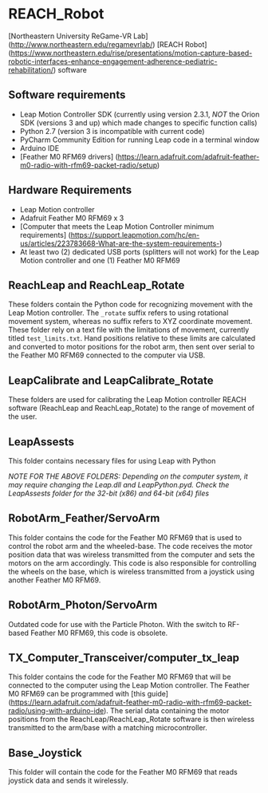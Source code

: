 # REACH_Robot
[Northeastern University ReGame-VR Lab] (http://www.northeastern.edu/regamevrlab/) [REACH Robot] (https://www.northeastern.edu/rise/presentations/motion-capture-based-robotic-interfaces-enhance-engagement-adherence-pediatric-rehabilitation/) software

## Software requirements
- Leap Motion Controller SDK (currently using version 2.3.1, *NOT* the Orion SDK (versions 3 and up) which made changes to specific function calls)
- Python 2.7 (version 3 is incompatible with current code)
- PyCharm Community Edition for running Leap code in a terminal window
- Arduino IDE
- [Feather M0 RFM69 drivers] (https://learn.adafruit.com/adafruit-feather-m0-radio-with-rfm69-packet-radio/setup)


## Hardware Requirements
- Leap Motion controller
- Adafruit Feather M0 RFM69 x 3
- [Computer that meets the Leap Motion Controller minimum requirements] (https://support.leapmotion.com/hc/en-us/articles/223783668-What-are-the-system-requirements-)
- At least two (2) dedicated USB ports (splitters will not work) for the Leap Motion controller and one (1) Feather M0 RFM69

## ReachLeap and ReachLeap_Rotate
These folders contain the Python code for recognizing movement with the Leap Motion controller. The ```_rotate``` suffix refers to using rotational movement system, whereas no suffix refers to XYZ coordinate movement. These folder rely on a text file with the limitations of movement, currently titled ```test_limits.txt```. Hand positions relative to these limits are calculated and converted to motor positions for the robot arm, then sent over serial to the Feather M0 RFM69 connected to the computer via USB.

## LeapCalibrate and LeapCalibrate_Rotate
These folders are used for calibrating the Leap Motion controller REACH software (ReachLeap and ReachLeap_Rotate) to the range of movement of the user.

## LeapAssests
This folder contains necessary files for using Leap with Python

*_NOTE FOR THE ABOVE FOLDERS: Depending on the computer system, it may require changing the Leap.dll and LeapPython.pyd. Check the LeapAssests folder for the 32-bit (x86) and 64-bit (x64) files_*

## RobotArm_Feather/ServoArm
This folder contains the code for the Feather M0 RFM69 that is used to control the robot arm and the wheeled-base. The code receives the motor position data that was wireless transmitted from the computer and sets the motors on the arm accordingly. This code is also responsible for controlling the wheels on the base, which is wireless transmitted from a joystick using another Feather M0 RFM69.

## RobotArm_Photon/ServoArm
Outdated code for use with the Particle Photon. With the switch to RF-based Feather M0 RFM69, this code is obsolete.

## TX_Computer_Transceiver/computer_tx_leap
This folder contains the code for the Feather M0 RFM69 that will be connected to the computer using the Leap Motion controller. The Feather M0 RFM69 can be programmed with [this guide] (https://learn.adafruit.com/adafruit-feather-m0-radio-with-rfm69-packet-radio/using-with-arduino-ide). The serial data containing the motor positions from the ReachLeap/ReachLeap_Rotate software is then wireless transmitted to the arm/base with a matching microcontroller.

## Base_Joystick
This folder will contain the code for the Feather M0 RFM69 that reads joystick data and sends it wirelessly.
